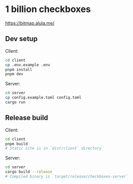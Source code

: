 # 1 billion checkboxes

https://bitmap.alula.me/

## Dev setup

Client:

```bash
cd client
cp .env.example .env
pnpm install
pnpm dev
```

Server:

```bash
cd server
cp config.example.toml config.toml
cargo run
```

## Release build

Client:

```bash
cd client
pnpm build
# Static site is in `dist/client` directory
```

Server:

```bash
cd server
cargo build --release
# Compiled binary is `target/release/checkboxes-server`
```


